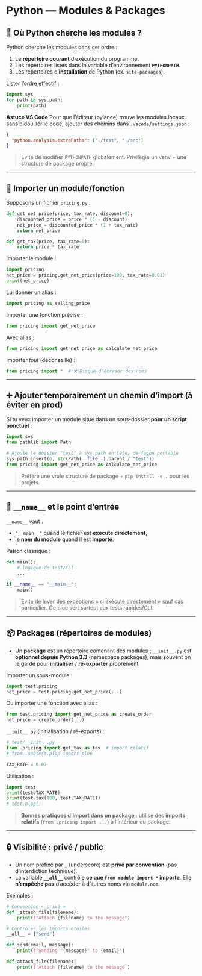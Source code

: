# Python — Modules & Packages

## 🔎 Où Python cherche les modules ?

Python cherche les modules dans cet ordre :

1. Le **répertoire courant** d’exécution du programme.
2. Les répertoires listés dans la variable d’environnement **`PYTHONPATH`**.
3. Les répertoires d’**installation** de Python (ex. `site-packages`).

Lister l’ordre effectif :

```python
import sys
for path in sys.path:
    print(path)
```

**Astuce VS Code**
Pour que l’éditeur (pylance) trouve les modules locaux sans bidouiller le code, ajouter des chemins dans `.vscode/settings.json` :

```json
{
  "python.analysis.extraPaths": ["./test", "./src"]
}
```

> Évite de modifier `PYTHONPATH` globalement. Privilégie un venv + une structure de package propre.

---

## 🔗 Importer un module/fonction

Supposons un fichier `pricing.py` :

```python
def get_net_price(price, tax_rate, discount=0):
    discounted_price = price * (1 - discount)
    net_price = discounted_price * (1 + tax_rate)
    return net_price

def get_tax(price, tax_rate=0):
    return price * tax_rate
```

Importer le module :

```python
import pricing
net_price = pricing.get_net_price(price=100, tax_rate=0.01)
print(net_price)
```

Lui donner un alias :

```python
import pricing as selling_price
```

Importer une fonction précise :

```python
from pricing import get_net_price
```

Avec alias :

```python
from pricing import get_net_price as calculate_net_price
```

Importer *tout* (déconseillé) :

```python
from pricing import *  # ❌ Risque d’écraser des noms
```

---

## ➕ Ajouter temporairement un chemin d’import (à éviter en prod)

Si tu veux importer un module situé dans un sous-dossier **pour un script ponctuel** :

```python
import sys
from pathlib import Path

# Ajoute le dossier "test" à sys.path en tête, de façon portable
sys.path.insert(0, str(Path(__file__).parent / "test"))
from pricing import get_net_price as calculate_net_price
```

> Préfère une vraie structure de package + `pip install -e .` pour les projets.

---

## 🔁 `__name__` et le point d’entrée

`__name__` vaut :

* `"__main__"` quand le fichier est **exécuté directement**,
* le **nom du module** quand il est **importé**.

Patron classique :

```python
def main():
    # logique de test/CLI
    ...

if __name__ == "__main__":
    main()
```

> Évite de lever des exceptions « si exécuté directement » sauf cas particulier. Ce bloc sert surtout aux tests rapides/CLI.

---

## 📦 Packages (répertoires de modules)

* Un **package** est un répertoire contenant des modules ; `__init__.py` est **optionnel depuis Python 3.3** (namespace packages), mais souvent on le garde pour **initialiser** / **ré-exporter** proprement.

Importer un sous-module :

```python
import test.pricing
net_price = test.pricing.get_net_price(...)
```

Ou importer une fonction avec alias :

```python
from test.pricing import get_net_price as create_order
net_price = create_order(...)
```

`__init__.py` (initialisation / ré-exports) :

```python
# test/__init__.py
from .pricing import get_tax as tax  # import relatif
# from .subtest.plop import plop

TAX_RATE = 0.07
```

Utilisation :

```python
import test
print(test.TAX_RATE)
print(test.tax(100, test.TAX_RATE))
# test.plop()
```

> **Bonnes pratiques d’import dans un package** : utilise des **imports relatifs** (`from .pricing import ...`) à l’intérieur du package.

---

## 🔒 Visibilité : privé / public

* Un nom préfixé par **`_`** (underscore) est **privé par convention** (pas d’interdiction technique).
* La variable **`__all__`** contrôle **ce que `from module import *` importe**. Elle **n’empêche pas** d’accéder à d’autres noms via `module.nom`.

Exemples :

```python
# Convention « privé »
def _attach_file(filename):
    print(f"Attach {filename} to the message")

# Contrôler les imports étoilés
__all__ = ["send"]

def send(email, message):
    print(f'Sending "{message}" to {email}')

def attach_file(filename):
    print(f'Attach {filename} to the message')
```
